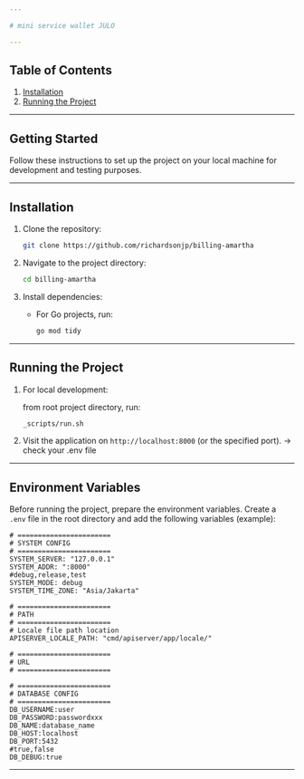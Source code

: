 ```yaml
---

# mini service wallet JULO

---
```


## Table of Contents

1. [Installation](#installation)
2. [Running the Project](#running-the-project)

---

## Getting Started

Follow these instructions to set up the project on your local machine for development and testing purposes.

---

## Installation

1. Clone the repository:

   ```bash
   git clone https://github.com/richardsonjp/billing-amartha
   ```

2. Navigate to the project directory:

   ```bash
   cd billing-amartha
   ```

3. Install dependencies:

    - For Go projects, run:

      ```bash
      go mod tidy
      ```

---

## Running the Project

1. For local development:

    from root project directory, run:
   ```bash
   _scripts/run.sh
   ```

3. Visit the application on `http://localhost:8000` (or the specified port). -> check your .env file

---

## Environment Variables

Before running the project, prepare the environment variables. Create a `.env` file in the root directory and add the following variables (example):

```env
# =======================
# SYSTEM CONFIG
# =======================
SYSTEM_SERVER: "127.0.0.1"
SYSTEM_ADDR: ":8000"
#debug,release,test
SYSTEM_MODE: debug
SYSTEM_TIME_ZONE: "Asia/Jakarta"

# =======================
# PATH
# =======================
# Locale file path location
APISERVER_LOCALE_PATH: "cmd/apiserver/app/locale/"

# =======================
# URL
# =======================

# =======================
# DATABASE CONFIG
# =======================
DB_USERNAME:user
DB_PASSWORD:passwordxxx
DB_NAME:database_name
DB_HOST:localhost
DB_PORT:5432
#true,false
DB_DEBUG:true
```

---